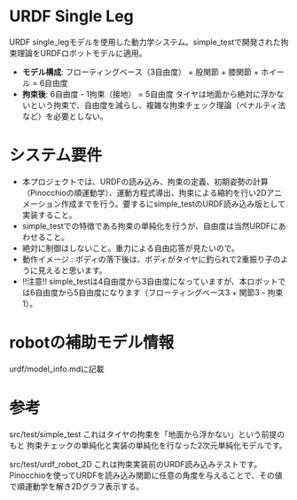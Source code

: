 # URDF Single Leg

URDF single_legモデルを使用した動力学システム。simple_testで開発された拘束理論をURDFロボットモデルに適用。
- **モデル構成**: フローティングベース（3自由度） + 股関節 + 膝関節 + ホイール = 6自由度
- **拘束後**: 6自由度 - 1拘束（接地） = 5自由度
タイヤは地面から絶対に浮かないという拘束で、自由度を減らし、複雑な拘束チェック理論（ペナルティ法など）を必要としない。

# システム要件
- 本プロジェクトでは、URDFの読み込み、拘束の定義、初期姿勢の計算（Pinocchioの順運動学）、運動方程式導出、拘束による縮約を行い2Dアニメーション作成までを行う。要するにsimple_testのURDF読み込み版として実装すること。
- simple_testでの特徴である拘束の単純化を行うが、自由度は当然URDFにあわせること。
- 絶対に制御はしないこと。重力による自由応答が見たいので。
- 動作イメージ : ボディの落下後は、ボディがタイヤに釣られて2重振り子のように見えると思います。
- !!注意!! simple_testは4自由度から3自由度になっていますが、本ロボットでは6自由度から5自由度になります（フローティングベース3 + 関節3 - 拘束1）。

# robotの補助モデル情報
urdf/model_info.mdに記載

# 参考
src/test/simple_test
これはタイヤの拘束を「地面から浮かない」という前提のもと
拘束チェックの単純化と実装の単純化を行なった2次元単純化モデルです。

src/test/urdf_robot_2D
これは拘束実装前のURDF読み込みテストです。
Pinocchioを使ってURDFを読み込み関節に任意の角度を与えることで、その値で順運動学を解き2Dグラフ表示する。